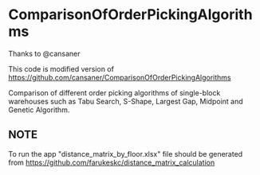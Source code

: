 # ComparisonOfOrderPickingAlgorithms

Thanks to @cansaner

This code is modified version of https://github.com/cansaner/ComparisonOfOrderPickingAlgorithms

Comparison of different order picking algorithms of single-block warehouses such as Tabu Search, S-Shape, Largest Gap, Midpoint and Genetic Algorithm.

## NOTE
To run the app "distance_matrix_by_floor.xlsx" file should be generated from https://github.com/farukeskc/distance_matrix_calculation

